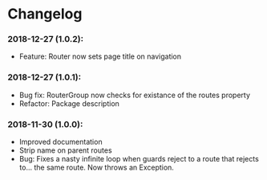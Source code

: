# Changelog

### 2018-12-27 (1.0.2):

- Feature: Router now sets page title on navigation

### 2018-12-27 (1.0.1):

- Bug fix: RouterGroup now checks for existance of the routes property
- Refactor: Package description

### 2018-11-30 (1.0.0):

- Improved documentation
- Strip name on parent routes
- Bug: Fixes a nasty infinite loop when guards reject to a route that rejects to... the same route. Now throws an Exception.